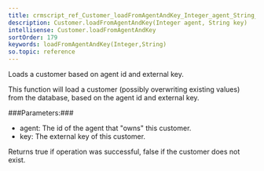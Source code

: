 ```yaml
---
title: crmscript_ref_Customer_loadFromAgentAndKey_Integer_agent_String_key
description: Customer.loadFromAgentAndKey(Integer agent, String key)
intellisense: Customer.loadFromAgentAndKey
sortOrder: 179
keywords: loadFromAgentAndKey(Integer,String)
so.topic: reference
---
```


Loads a customer based on agent id and external key.

This function will load a customer (possibly overwriting existing values) from the database, based on the agent id and external key.



###Parameters:###


 - agent: The id of the agent that "owns" this customer.
 - key: The external key of this customer.


Returns true if operation was successful, false if the customer does not exist.


